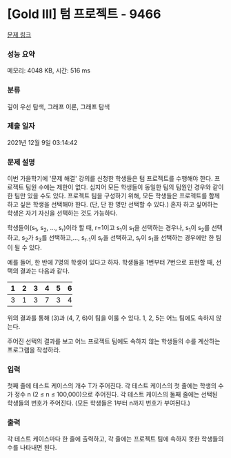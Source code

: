 # [Gold III] 텀 프로젝트 - 9466 

[문제 링크](https://www.acmicpc.net/problem/9466) 

### 성능 요약

메모리: 4048 KB, 시간: 516 ms

### 분류

깊이 우선 탐색, 그래프 이론, 그래프 탐색

### 제출 일자

2021년 12월 9일 03:14:42

### 문제 설명

<p>이번 가을학기에 '문제 해결' 강의를 신청한 학생들은 텀 프로젝트를 수행해야 한다. 프로젝트 팀원 수에는 제한이 없다. 심지어 모든 학생들이 동일한 팀의 팀원인 경우와 같이 한 팀만 있을 수도 있다. 프로젝트 팀을 구성하기 위해, 모든 학생들은 프로젝트를 함께하고 싶은 학생을 선택해야 한다. (단, 단 한 명만 선택할 수 있다.) 혼자 하고 싶어하는 학생은 자기 자신을 선택하는 것도 가능하다.</p>

<p>학생들이(s<sub>1</sub>, s<sub>2</sub>, ..., s<sub>r</sub>)이라 할 때, r=1이고 s<sub>1</sub>이 s<sub>1</sub>을 선택하는 경우나, s<sub>1</sub>이 s<sub>2</sub>를 선택하고, s<sub>2</sub>가 s<sub>3</sub>를 선택하고,..., s<sub>r-1</sub>이 s<sub>r</sub>을 선택하고, s<sub>r</sub>이 s<sub>1</sub>을 선택하는 경우에만 한 팀이 될 수 있다.</p>

<p>예를 들어, 한 반에 7명의 학생이 있다고 하자. 학생들을 1번부터 7번으로 표현할 때, 선택의 결과는 다음과 같다.</p>

<table class="table table-bordered" style="width:30%">
	<thead>
		<tr>
			<th>1</th>
			<th>2</th>
			<th>3</th>
			<th>4</th>
			<th>5</th>
			<th>6</th>
			<th>7</th>
		</tr>
	</thead>
	<tbody>
		<tr>
			<td>3</td>
			<td>1</td>
			<td>3</td>
			<td>7</td>
			<td>3</td>
			<td>4</td>
			<td>6</td>
		</tr>
	</tbody>
</table>

<p>위의 결과를 통해 (3)과 (4, 7, 6)이 팀을 이룰 수 있다. 1, 2, 5는 어느 팀에도 속하지 않는다.</p>

<p>주어진 선택의 결과를 보고 어느 프로젝트 팀에도 속하지 않는 학생들의 수를 계산하는 프로그램을 작성하라.</p>

### 입력 

 <p>첫째 줄에 테스트 케이스의 개수 T가 주어진다. 각 테스트 케이스의 첫 줄에는 학생의 수가 정수 n (2 ≤ n ≤ 100,000)으로 주어진다. 각 테스트 케이스의 둘째 줄에는 선택된 학생들의 번호가 주어진다. (모든 학생들은 1부터 n까지 번호가 부여된다.)</p>

### 출력 

 <p>각 테스트 케이스마다 한 줄에 출력하고, 각 줄에는 프로젝트 팀에 속하지 못한 학생들의 수를 나타내면 된다.</p>

